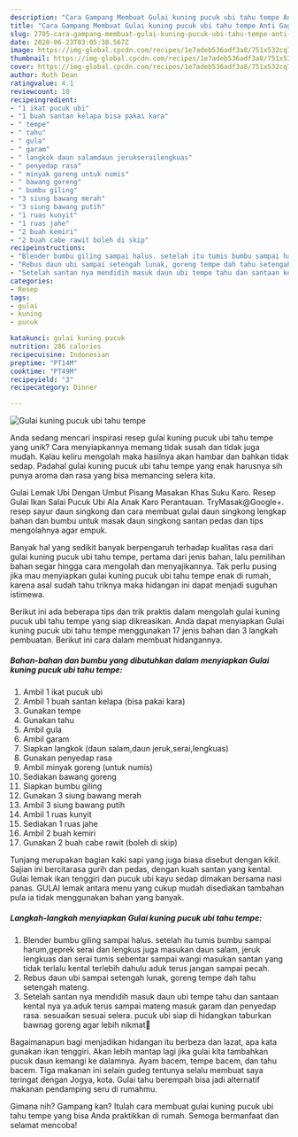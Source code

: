 ```yaml
---
description: "Cara Gampang Membuat Gulai kuning pucuk ubi tahu tempe Anti Gagal"
title: "Cara Gampang Membuat Gulai kuning pucuk ubi tahu tempe Anti Gagal"
slug: 2705-cara-gampang-membuat-gulai-kuning-pucuk-ubi-tahu-tempe-anti-gagal
date: 2020-06-23T03:05:38.567Z
image: https://img-global.cpcdn.com/recipes/1e7adeb536adf3a8/751x532cq70/gulai-kuning-pucuk-ubi-tahu-tempe-foto-resep-utama.jpg
thumbnail: https://img-global.cpcdn.com/recipes/1e7adeb536adf3a8/751x532cq70/gulai-kuning-pucuk-ubi-tahu-tempe-foto-resep-utama.jpg
cover: https://img-global.cpcdn.com/recipes/1e7adeb536adf3a8/751x532cq70/gulai-kuning-pucuk-ubi-tahu-tempe-foto-resep-utama.jpg
author: Ruth Dean
ratingvalue: 4.1
reviewcount: 10
recipeingredient:
- "1 ikat pucuk ubi"
- "1 buah santan kelapa bisa pakai kara"
- " tempe"
- " tahu"
- " gula"
- " garam"
- " langkok daun salamdaun jerukserailengkuas"
- " penyedap rasa"
- " minyak goreng untuk numis"
- " bawang goreng"
- " bumbu giling"
- "3 siung bawang merah"
- "3 siung bawang putih"
- "1 ruas kunyit"
- "1 ruas jahe"
- "2 buah kemiri"
- "2 buah cabe rawit boleh di skip"
recipeinstructions:
- "Blender bumbu giling sampai halus. setelah itu tumis bumbu sampai harum,geprek serai dan lengkus juga masukan daun salam, jeruk lengkuas dan serai tumis sebentar sampai wangi masukan santan yang tidak terlalu kental terlebih dahulu aduk terus jangan sampai pecah."
- "Rebus daun ubi sampai setengah lunak, goreng tempe dah tahu setengah mateng."
- "Setelah santan nya mendidih masuk daun ubi tempe tahu dan santaan kental nya ya.aduk terus sampai mateng masuk garam dan penyedap rasa. sesuaikan sesuai selera. pucuk ubi siap di hidangkan taburkan bawnag goreng agar lebih nikmat🌹"
categories:
- Resep
tags:
- gulai
- kuning
- pucuk

katakunci: gulai kuning pucuk 
nutrition: 286 calories
recipecuisine: Indonesian
preptime: "PT14M"
cooktime: "PT49M"
recipeyield: "3"
recipecategory: Dinner

---
```



![Gulai kuning pucuk ubi tahu tempe](https://img-global.cpcdn.com/recipes/1e7adeb536adf3a8/751x532cq70/gulai-kuning-pucuk-ubi-tahu-tempe-foto-resep-utama.jpg)

Anda sedang mencari inspirasi resep gulai kuning pucuk ubi tahu tempe yang unik? Cara menyiapkannya memang tidak susah dan tidak juga mudah. Kalau keliru mengolah maka hasilnya akan hambar dan bahkan tidak sedap. Padahal gulai kuning pucuk ubi tahu tempe yang enak harusnya sih punya aroma dan rasa yang bisa memancing selera kita.

Gulai Lemak Ubi Dengan Umbut Pisang Masakan Khas Suku Karo. Resep Gulai Ikan Salai Pucuk Ubi Ala Anak Karo Perantauan. TryMasak@Google+. resep sayur daun singkong dan cara membuat gulai daun singkong lengkap bahan dan bumbu untuk masak daun singkong santan pedas dan tips mengolahnya agar empuk.

Banyak hal yang sedikit banyak berpengaruh terhadap kualitas rasa dari gulai kuning pucuk ubi tahu tempe, pertama dari jenis bahan, lalu pemilihan bahan segar hingga cara mengolah dan menyajikannya. Tak perlu pusing jika mau menyiapkan gulai kuning pucuk ubi tahu tempe enak di rumah, karena asal sudah tahu triknya maka hidangan ini dapat menjadi suguhan istimewa.


Berikut ini ada beberapa tips dan trik praktis dalam mengolah gulai kuning pucuk ubi tahu tempe yang siap dikreasikan. Anda dapat menyiapkan Gulai kuning pucuk ubi tahu tempe menggunakan 17 jenis bahan dan 3 langkah pembuatan. Berikut ini cara dalam membuat hidangannya.

<!--inarticleads1-->

##### Bahan-bahan dan bumbu yang dibutuhkan dalam menyiapkan Gulai kuning pucuk ubi tahu tempe:

1. Ambil 1 ikat pucuk ubi
1. Ambil 1 buah santan kelapa (bisa pakai kara)
1. Gunakan  tempe
1. Gunakan  tahu
1. Ambil  gula
1. Ambil  garam
1. Siapkan  langkok (daun salam,daun jeruk,serai,lengkuas)
1. Gunakan  penyedap rasa
1. Ambil  minyak goreng (untuk numis)
1. Sediakan  bawang goreng
1. Siapkan  bumbu giling
1. Gunakan 3 siung bawang merah
1. Ambil 3 siung bawang putih
1. Ambil 1 ruas kunyit
1. Sediakan 1 ruas jahe
1. Ambil 2 buah kemiri
1. Gunakan 2 buah cabe rawit (boleh di skip)


Tunjang merupakan bagian kaki sapi yang juga biasa disebut dengan kikil. Sajian ini bercitarasa gurih dan pedas, dengan kuah santan yang kental. Gulai lemak ikan tenggiri dan pucuk ubi kayu sedap dimakan bersama nasi panas. GULAI lemak antara menu yang cukup mudah disediakan tambahan pula ia tidak menggunakan bahan yang banyak. 

<!--inarticleads2-->

##### Langkah-langkah menyiapkan Gulai kuning pucuk ubi tahu tempe:

1. Blender bumbu giling sampai halus. setelah itu tumis bumbu sampai harum,geprek serai dan lengkus juga masukan daun salam, jeruk lengkuas dan serai tumis sebentar sampai wangi masukan santan yang tidak terlalu kental terlebih dahulu aduk terus jangan sampai pecah.
1. Rebus daun ubi sampai setengah lunak, goreng tempe dah tahu setengah mateng.
1. Setelah santan nya mendidih masuk daun ubi tempe tahu dan santaan kental nya ya.aduk terus sampai mateng masuk garam dan penyedap rasa. sesuaikan sesuai selera. pucuk ubi siap di hidangkan taburkan bawnag goreng agar lebih nikmat🌹


Bagaimanapun bagi menjadikan hidangan itu berbeza dan lazat, apa kata gunakan ikan tenggiri. Akan lebih mantap lagi jika gulai kita tambahkan pucuk daun kemangi ke dalamnya. Ayam bacem, tempe bacem, dan tahu bacem. Tiga makanan ini selain gudeg tentunya selalu membuat saya teringat dengan Jogya, kota. Gulai tahu berempah bisa jadi alternatif makanan pendamping seru di rumahmu. 

Gimana nih? Gampang kan? Itulah cara membuat gulai kuning pucuk ubi tahu tempe yang bisa Anda praktikkan di rumah. Semoga bermanfaat dan selamat mencoba!

